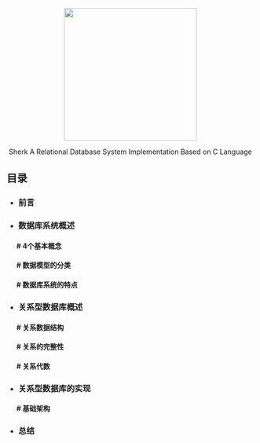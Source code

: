 <div align="center">  

<img width="270px" src="https://github.com/Lvsi-China/Sherk/raw/master/extra/image/sherk.jpeg">

Sherk
A Relational Database System Implementation Based on C Language

</div>

## 目录

- ### 前言

- ### 数据库系统概述

#### &nbsp;&nbsp;&nbsp;&nbsp;&nbsp; # 4个基本概念
#### &nbsp;&nbsp;&nbsp;&nbsp;&nbsp; # 数据模型的分类
#### &nbsp;&nbsp;&nbsp;&nbsp;&nbsp; # 数据库系统的特点


- ### 关系型数据库概述

#### &nbsp;&nbsp;&nbsp;&nbsp;&nbsp; # 关系数据结构
#### &nbsp;&nbsp;&nbsp;&nbsp;&nbsp; # 关系的完整性
#### &nbsp;&nbsp;&nbsp;&nbsp;&nbsp; # 关系代数


- ### 关系型数据库的实现
#### &nbsp;&nbsp;&nbsp;&nbsp;&nbsp; # 基础架构

- ### 总结
